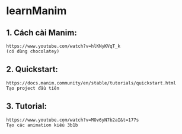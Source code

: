 # learnManim

## 1. Cách cài Manim: 
    https://www.youtube.com/watch?v=hlKNyKVqT_k
    (có dùng chocolatey)

## 2. Quickstart: 
    https://docs.manim.community/en/stable/tutorials/quickstart.html 
    Tạo project đầu tiên
## 3. Tutorial: 
    https://www.youtube.com/watch?v=MOv6yN7b2aI&t=177s 
    Tạo các animation kiểu 3b1b

